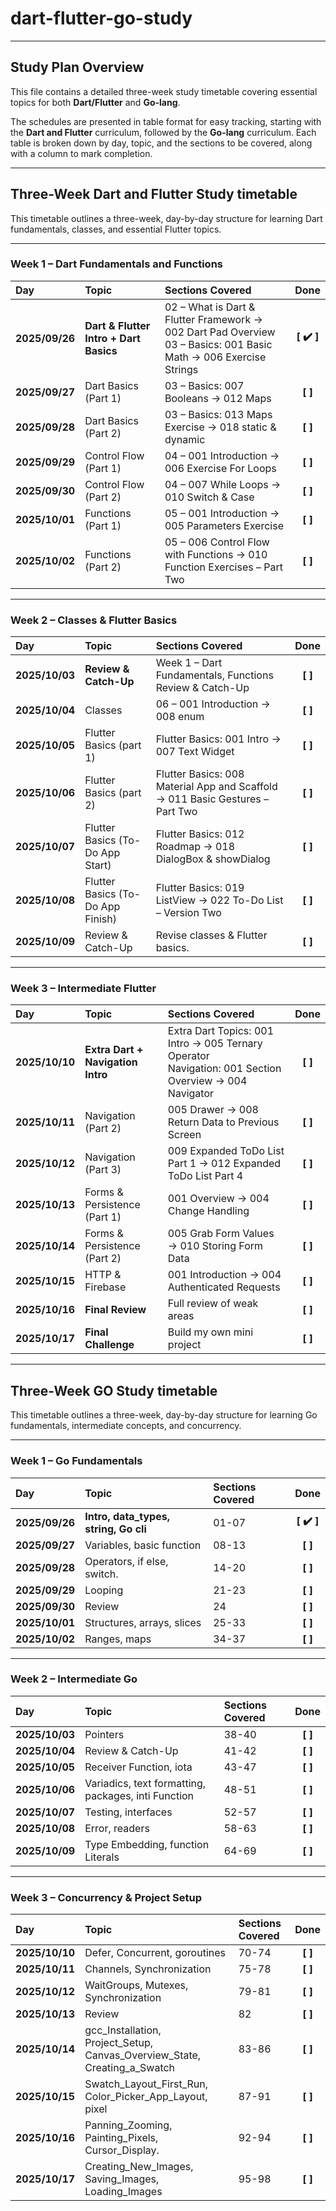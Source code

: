 # dart-flutter-go-study

---

## Study Plan Overview

This file contains a detailed three-week study timetable covering essential topics for both **Dart/Flutter** and **Go-lang**.

The schedules are presented in table format for easy tracking, starting with the **Dart and Flutter** curriculum, followed by the **Go-lang** curriculum. Each table is broken down by day, topic, and the sections to be covered, along with a column to mark completion.

---

## Three-Week Dart and Flutter Study timetable

This timetable outlines a three-week, day-by-day structure for learning Dart fundamentals, classes, and essential Flutter topics.

---

### Week 1 – Dart Fundamentals and Functions

| Day | Topic | Sections Covered | Done |
| :--- | :--- | :--- | :---: |
| **2025/09/26** | **Dart & Flutter Intro + Dart Basics** | 02 – What is Dart & Flutter Framework → 002 Dart Pad Overview<br>03 – Basics: 001 Basic Math → 006 Exercise Strings | **[ ✔️ ]** |
| **2025/09/27** | Dart Basics (Part 1) | 03 – Basics: 007 Booleans → 012 Maps | **[ ]** |
| **2025/09/28** | Dart Basics (Part 2) | 03 – Basics: 013 Maps Exercise → 018 static & dynamic | **[ ]** |
| **2025/09/29** | Control Flow (Part 1) | 04 – 001 Introduction → 006 Exercise For Loops | **[ ]** |
| **2025/09/30** | Control Flow (Part 2) | 04 – 007 While Loops → 010 Switch & Case | **[ ]** |
| **2025/10/01** | Functions (Part 1) | 05 – 001 Introduction → 005 Parameters Exercise | **[ ]** |
| **2025/10/02** | Functions (Part 2) | 05 – 006 Control Flow with Functions → 010 Function Exercises – Part Two | **[ ]** |

---

### Week 2 – Classes & Flutter Basics

| Day | Topic | Sections Covered | Done |
| :--- | :--- | :--- | :---: |
| **2025/10/03** | **Review & Catch-Up** | Week 1 – Dart Fundamentals, Functions Review & Catch-Up | **[ ]** |
| **2025/10/04** | Classes | 06 – 001 Introduction → 008 enum | **[ ]** |
| **2025/10/05** | Flutter Basics (part 1) | Flutter Basics: 001 Intro → 007 Text Widget | **[ ]** |
| **2025/10/06** | Flutter Basics (part 2) | Flutter Basics: 008 Material App and Scaffold → 011 Basic Gestures – Part Two | **[ ]** |
| **2025/10/07** | Flutter Basics (To-Do App Start) | Flutter Basics: 012 Roadmap → 018 DialogBox & showDialog | **[ ]** |
| **2025/10/08** | Flutter Basics (To-Do App Finish) | Flutter Basics: 019 ListView → 022 To-Do List – Version Two | **[ ]** |
| **2025/10/09** | Review & Catch-Up | Revise classes & Flutter basics. | **[ ]** |

---

### Week 3 – Intermediate Flutter

| Day | Topic | Sections Covered | Done |
| :--- | :--- | :--- | :---: |
| **2025/10/10** | **Extra Dart + Navigation Intro** | Extra Dart Topics: 001 Intro → 005 Ternary Operator<br>Navigation: 001 Section Overview → 004 Navigator | **[ ]** |
| **2025/10/11** | Navigation (Part 2) | 005 Drawer → 008 Return Data to Previous Screen | **[ ]** |
| **2025/10/12** | Navigation (Part 3) | 009 Expanded ToDo List Part 1 → 012 Expanded ToDo List Part 4 | **[ ]** |
| **2025/10/13** | Forms & Persistence (Part 1) | 001 Overview → 004 Change Handling | **[ ]** |
| **2025/10/14** | Forms & Persistence (Part 2) | 005 Grab Form Values → 010 Storing Form Data | **[ ]** |
| **2025/10/15** | HTTP & Firebase | 001 Introduction → 004 Authenticated Requests | **[ ]** |
| **2025/10/16** | **Final Review** | Full review of weak areas | **[ ]** |
| **2025/10/17** | **Final Challenge** | Build my own mini project | **[ ]** |



-----

## Three-Week GO Study timetable

This timetable outlines a three-week, day-by-day structure for learning Go fundamentals, intermediate concepts, and concurrency.

---

### Week 1 – Go Fundamentals

| Day | Topic | Sections Covered | Done |
| :--- | :--- | :--- | :---: |
| **2025/09/26** | **Intro, data_types, string, Go cli** | 01-07 | **[ ✔️ ]** |
| **2025/09/27** | Variables, basic function | 08-13 | **[ ]** |
| **2025/09/28** | Operators, if else, switch. | 14-20 | **[ ]** |
| **2025/09/29** | Looping | 21-23 | **[ ]** |
| **2025/09/30** | Review | 24 | **[ ]** |
| **2025/10/01** | Structures, arrays, slices | 25-33 | **[ ]** |
| **2025/10/02** | Ranges, maps | 34-37 | **[ ]** |

---

### Week 2 – Intermediate Go

| Day | Topic | Sections Covered | Done |
| :--- | :--- | :--- | :---: |
| **2025/10/03** | Pointers | 38-40 | **[ ]** |
| **2025/10/04** | Review & Catch-Up | 41-42 | **[ ]** |
| **2025/10/05** | Receiver Function, iota | 43-47 | **[ ]** |
| **2025/10/06** | Variadics, text formatting, packages, inti Function | 48-51 | **[ ]** |
| **2025/10/07** | Testing, interfaces | 52-57 | **[ ]** |
| **2025/10/08** | Error, readers | 58-63 | **[ ]** |
| **2025/10/09** | Type Embedding, function Literals | 64-69 | **[ ]** |

---

### Week 3 – Concurrency & Project Setup

| Day | Topic | Sections Covered | Done |
| :--- | :--- | :--- | :---: |
| **2025/10/10** | Defer, Concurrent, goroutines | 70-74 | **[ ]** |
| **2025/10/11** | Channels, Synchronization | 75-78 | **[ ]** |
| **2025/10/12** | WaitGroups, Mutexes, Synchronization | 79-81 | **[ ]** |
| **2025/10/13** | Review | 82 | **[ ]** |
| **2025/10/14** | gcc_Installation, Project_Setup, Canvas_Overview_State, Creating_a_Swatch | 83-86 | **[ ]** |
| **2025/10/15** | Swatch_Layout_First_Run, Color_Picker_App_Layout, pixel | 87-91 | **[ ]** |
| **2025/10/16** | Panning_Zooming, Painting_Pixels, Cursor_Display. | 92-94 | **[ ]** |
| **2025/10/17** | Creating_New_Images, Saving_Images, Loading_Images | 95-98 | **[ ]** |
